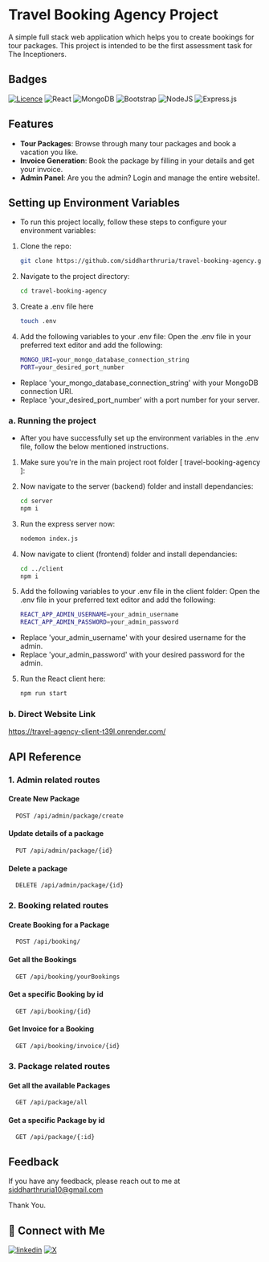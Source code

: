 
# Travel Booking Agency Project
A simple full stack web application which helps you to create bookings for tour packages. This project is intended to be the first assessment task for The Inceptioners.

## Badges
[![Licence](https://img.shields.io/github/license/Ileriayo/markdown-badges?style=for-the-badge)](./LICENSE)
![React](https://img.shields.io/badge/react-%2320232a.svg?style=for-the-badge&logo=react&logoColor=%2361DAFB)
![MongoDB](https://img.shields.io/badge/MongoDB-%234ea94b.svg?style=for-the-badge&logo=mongodb&logoColor=white)
![Bootstrap](https://img.shields.io/badge/bootstrap-%238511FA.svg?style=for-the-badge&logo=bootstrap&logoColor=white)
![NodeJS](https://img.shields.io/badge/node.js-6DA55F?style=for-the-badge&logo=node.js&logoColor=white)
![Express.js](https://img.shields.io/badge/Express.js-%23404d59.svg?logo=express&logoColor=%2361DAFB)


## Features

- **Tour Packages**: Browse through many tour packages and book a vacation you like. <br />
- **Invoice Generation**: Book the package by filling in your details and get your invoice. <br />
- **Admin Panel**: Are you the admin? Login and manage the entire website!.


## Setting up Environment Variables

- To run this project locally, follow these steps to configure your environment variables:

1. Clone the repo:
   ```bash
   git clone https://github.com/siddharthruria/travel-booking-agency.git
   ```
   
2. Navigate to the project directory:
   ```bash
   cd travel-booking-agency
   ```
   
3. Create a .env file here
   ```bash
   touch .env
   ```
   
4. Add the following variables to your .env file: Open the .env file in your preferred text editor and add the following:
   ```bash
   MONGO_URI=your_mongo_database_connection_string   
   PORT=your_desired_port_number
   ```
- Replace 'your_mongo_database_connection_string' with your MongoDB connection URI.<br />
- Replace 'your_desired_port_number' with a port number for your server.<br />


### a. Running the project

- After you have successfully set up the environment variables in the .env file, follow the below mentioned instructions.
1. Make sure you're in the main project root folder [ travel-booking-agency ]: 

2. Now navigate to the server (backend) folder and install dependancies:
   ```bash
   cd server
   npm i
   ```

3. Run the express server now:
   ```bash
   nodemon index.js
   ```
   
4. Now navigate to client (frontend) folder and install dependancies:
   ```bash
   cd ../client
   npm i
   ```

5. Add the following variables to your .env file in the client folder: Open the .env file in your preferred text editor and add the following:
   ```bash
   REACT_APP_ADMIN_USERNAME=your_admin_username
   REACT_APP_ADMIN_PASSWORD=your_admin_password
   ```
  - Replace 'your_admin_username' with your desired username for the admin.<br />
  - Replace 'your_admin_password' with your desired password for the admin.<br />


5. Run the React client here:
   ```bash
   npm run start
   ```
   
### b. Direct Website Link
https://travel-agency-client-t39l.onrender.com/


## API Reference

### 1. Admin related routes

#### Create New Package

```http
  POST /api/admin/package/create
```


#### Update details of a package

```http
  PUT /api/admin/package/{id}
```



#### Delete a package

```http
  DELETE /api/admin/package/{id}
```

### 2. Booking related routes

#### Create Booking for a Package

```http
  POST /api/booking/
```


#### Get all the Bookings

```http
  GET /api/booking/yourBookings
```



#### Get a specific Booking by id

```http
  GET /api/booking/{id}
```

#### Get Invoice for a Booking

```http
  GET /api/booking/invoice/{id}
```

### 3. Package related routes

#### Get all the available Packages

```http
  GET /api/package/all
```


#### Get a specific Package by id

```http
  GET /api/package/{:id}
```

## Feedback

If you have any feedback, please reach out to me at siddharthruria10@gmail.com

Thank You.
## 🔗 Connect with Me
[![linkedin](https://img.shields.io/badge/linkedin-0A66C2?style=for-the-badge&logo=linkedin&logoColor=white)](https://www.linkedin.com/in/ruria-siddharth/)
[![X](https://img.shields.io/badge/X-%23000000.svg?style=for-the-badge&logo=X&logoColor=white)](https://x.com/ruriaxcodes)
